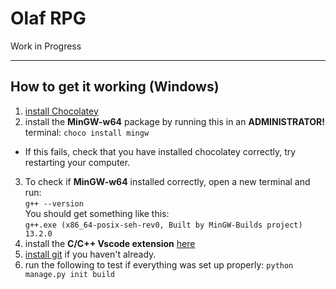 # Olaf RPG

Work in Progress

---

## How to get it working (Windows)

1. [install Chocolatey](https://chocolatey.org/install)
2. install the **MinGW-w64** package by running this in an **ADMINISTRATOR!** terminal:
`choco install mingw`
- If this fails, check that you have installed chocolatey correctly, try restarting your computer.
3. To check if **MinGW-w64** installed correctly, open a new terminal and run:  
`g++ --version`  
You should get something like this:  
`g++.exe (x86_64-posix-seh-rev0, Built by MinGW-Builds project) 13.2.0`
4. install the **C/C++ Vscode extension** [here](https://marketplace.visualstudio.com/items?itemName=ms-vscode.cpptools)
5. [install git](https://git-scm.com/book/en/v2/Getting-Started-The-Command-Line) if you haven't already.  
6. run the following to test if everything was set up properly:
`python manage.py init build`